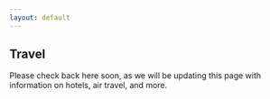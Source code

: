 ```yaml
---
layout: default
---
```


## Travel ##

Please check back here soon, as we will be updating this page with information on hotels, air travel, and more.

